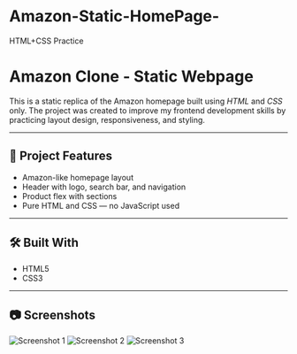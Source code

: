 # Amazon-Static-HomePage-
HTML+CSS Practice 

# Amazon Clone - Static Webpage

This is a static replica of the Amazon homepage built using *HTML* and *CSS* only. The project was created to improve my frontend development skills by practicing layout design, responsiveness, and styling.

---

## 🚀 Project Features

- Amazon-like homepage layout  
- Header with logo, search bar, and navigation  
- Product flex with sections  
- Pure HTML and CSS — no JavaScript used

---

## 🛠 Built With

- HTML5  
- CSS3

---

## 📷 Screenshots

![Screenshot 1](https://github.com/user-attachments/assets/b996f41a-c520-4185-a4e4-673aa5694d03)
![Screenshot 2](https://github.com/user-attachments/assets/acc86dcb-aa65-4e8c-a992-7d3a9e4a3378)
![Screenshot 3](https://github.com/user-attachments/assets/026a34a5-39da-4029-b881-e3165b4094f6)


